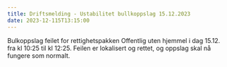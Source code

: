 ```yaml
---
title: Driftsmelding - Ustabilitet bullkoppslag 15.12.2023
date: 2023-12-115T13:15:00
---
```

Bulkoppslag feilet for rettighetspakken Offentlig uten hjemmel i dag 15.12. fra kl 10:25 til kl 12:25. Feilen er lokalisert og rettet, og oppslag skal nå fungere som normalt.
